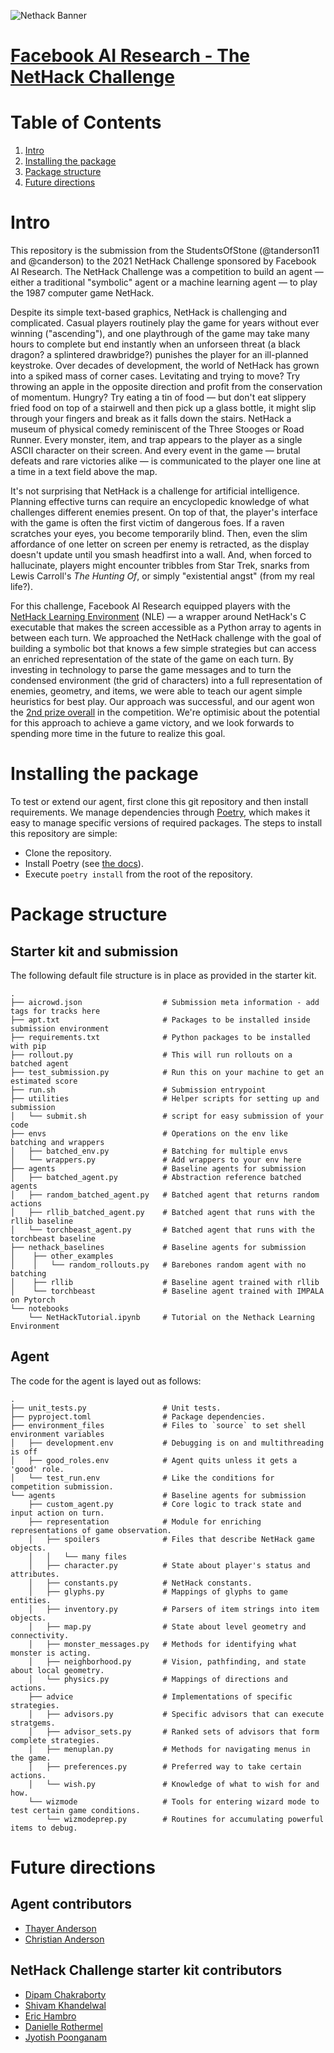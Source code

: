 ![Nethack Banner](https://aicrowd-production.s3.eu-central-1.amazonaws.com/misc/neurips-2021-nethack-challenge-media/nethack_final_link+preview_starter_kit.jpg)

# **[Facebook AI Research - The NetHack Challenge](https://nethackchallenge.com/report.html)**

# Table of Contents
1. [Intro](#intro)
2. [Installing the package](#installing-the-package)
3. [Package structure](#package-structure)
4. [Future directions](#future-directions)

# Intro

This repository is the submission from the StudentsOfStone (@tanderson11 and @canderson) to the 2021 NetHack Challenge sponsored by Facebook AI Research. The NetHack Challenge was a competition to build an agent &mdash; either a traditional "symbolic" agent or a machine learning agent &mdash; to play the 1987 computer game NetHack.

Despite its simple text-based graphics, NetHack is challenging and complicated. Casual players routinely play the game for years without ever winning ("ascending"), and one playthrough of the game may take many hours to complete but end instantly when an unforseen threat (a black dragon? a splintered drawbridge?) punishes the player for an ill-planned keystroke. Over decades of development, the world of NetHack has grown into a spiked mass of corner cases. Levitating and trying to move? Try throwing an apple in the opposite direction and profit from the conservation of momentum. Hungry? Try eating a tin of food &mdash; but don't eat slippery fried food on top of a stairwell and then pick up a glass bottle, it might slip through your fingers and break as it falls down the stairs. NetHack a museum of physical comedy reminiscent of the Three Stooges or Road Runner. Every monster, item, and trap appears to the player as a single ASCII character on their screen. And every event in the game &mdash; brutal defeats and rare victories alike &mdash; is communicated to the player one line at a time in a text field above the map.

It's not surprising that NetHack is a challenge for artificial intelligence. Planning effective turns can require an encyclopedic knowledge of what challenges different enemies present. On top of that, the player's interface with the game is often the first victim of dangerous foes. If a raven scratches your eyes, you become temporarily blind. Then, even the slim affordance of one letter on screen per enemy is retracted, as the display doesn't update until you smash headfirst into a wall. And, when forced to hallucinate, players might encounter tribbles from Star Trek, snarks from Lewis Carroll's *The Hunting Of*, or simply "existential angst" (from my real life?).

For this challenge, Facebook AI Research equipped players with the [NetHack Learning Environment](https://github.com/facebookresearch/nle) (NLE) &mdash; a wrapper around NetHack's C executable that makes the screen accessible as a Python array to agents in between each turn. We approached the NetHack challenge with the goal of building a symbolic bot that knows a few simple strategies but can access an enriched representation of the state of the game on each turn. By investing in technology to parse the game messages and to turn the condensed environment (the grid of characters) into a full representation of enemies, geometry, and items, we were able to teach our agent simple heuristics for best play. Our approach was successful, and our agent won the [2nd prize overall](https://nethackchallenge.com/report.html) in the competition. We're optimisic about the potential for this approach to achieve a game victory, and we look forwards to spending more time in the future to realize this goal.

# Installing the package

To test or extend our agent, first clone this git repository and then install requirements. We manage dependencies through [Poetry](https://python-poetry.org/docs/), which makes it easy to manage specific versions of required packages. The steps to install this repository are simple:

- Clone the repository.
- Install Poetry (see [the docs](https://python-poetry.org/docs/)).
- Execute `poetry install` from the root of the repository.

# Package structure

## Starter kit and submission 

The following default file structure is in place as provided in the starter kit.
```
.
├── aicrowd.json                  # Submission meta information - add tags for tracks here
├── apt.txt                       # Packages to be installed inside submission environment
├── requirements.txt              # Python packages to be installed with pip
├── rollout.py                    # This will run rollouts on a batched agent
├── test_submission.py            # Run this on your machine to get an estimated score
├── run.sh                        # Submission entrypoint
├── utilities                     # Helper scripts for setting up and submission 
│   └── submit.sh                 # script for easy submission of your code
├── envs                          # Operations on the env like batching and wrappers
│   ├── batched_env.py            # Batching for multiple envs
│   └── wrappers.py   	          # Add wrappers to your env here
├── agents                        # Baseline agents for submission
│   ├── batched_agent.py          # Abstraction reference batched agents
│   ├── random_batched_agent.py	  # Batched agent that returns random actions
│   ├── rllib_batched_agent.py	  # Batched agent that runs with the rllib baseline
│   └── torchbeast_agent.py       # Batched agent that runs with the torchbeast baseline
├── nethack_baselines             # Baseline agents for submission
│    ├── other_examples  	
│    │   └── random_rollouts.py   # Barebones random agent with no batching
│    ├── rllib	                  # Baseline agent trained with rllib
│    └── torchbeast               # Baseline agent trained with IMPALA on Pytorch
└── notebooks                 
    └── NetHackTutorial.ipynb     # Tutorial on the Nethack Learning Environment

```

## Agent

The code for the agent is layed out as follows:

```
.
├── unit_tests.py                 # Unit tests.
├── pyproject.toml                # Package dependencies.
├── environment_files             # Files to `source` to set shell environment variables
│   ├── development.env           # Debugging is on and multithreading is off
│   ├── good_roles.env            # Agent quits unless it gets a 'good' role.
│   └── test_run.env   	          # Like the conditions for competition submission.
└── agents                        # Baseline agents for submission
    ├── custom_agent.py           # Core logic to track state and input action on turn.
    ├── representation            # Module for enriching representations of game observation.
    │   ├── spoilers              # Files that describe NetHack game objects.
    │   │   └── many files
    │   ├── character.py          # State about player's status and attributes.
    │   ├── constants.py          # NetHack constants.
    │   ├── glyphs.py             # Mappings of glyphs to game entities.
    │   ├── inventory.py          # Parsers of item strings into item objects.
    │   ├── map.py                # State about level geometry and connectivity.
    │   ├── monster_messages.py   # Methods for identifying what monster is acting.
    │   ├── neighborhood.py       # Vision, pathfinding, and state about local geometry.
    │   └── physics.py            # Mappings of directions and actions.
    ├── advice                    # Implementations of specific strategies.
    │   ├── advisors.py           # Specific advisors that can execute stratgems.
    │   ├── advisor_sets.py       # Ranked sets of advisors that form complete strategies. 
    │   ├── menuplan.py           # Methods for navigating menus in the game.
    │   ├── preferences.py        # Preferred way to take certain actions.
    │   └── wish.py               # Knowledge of what to wish for and how.
    └── wizmode                   # Tools for entering wizard mode to test certain game conditions.
        └── wizmodeprep.py        # Routines for accumulating powerful items to debug.
```

# Future directions


## Agent contributors
- [Thayer Anderson](https://github.com/tanderson11)
- [Christian Anderson](https://github.com/canderson)

## NetHack Challenge starter kit contributors

- [Dipam Chakraborty](https://www.aicrowd.com/participants/dipam)
- [Shivam Khandelwal](https://www.aicrowd.com/participants/shivam)
- [Eric Hambro](https://www.aicrowd.com/participants/eric_hammy)
- [Danielle Rothermel](https://www.aicrowd.com/participants/danielle_rothermel)
- [Jyotish Poonganam](https://www.aicrowd.com/participants/jyotish)
